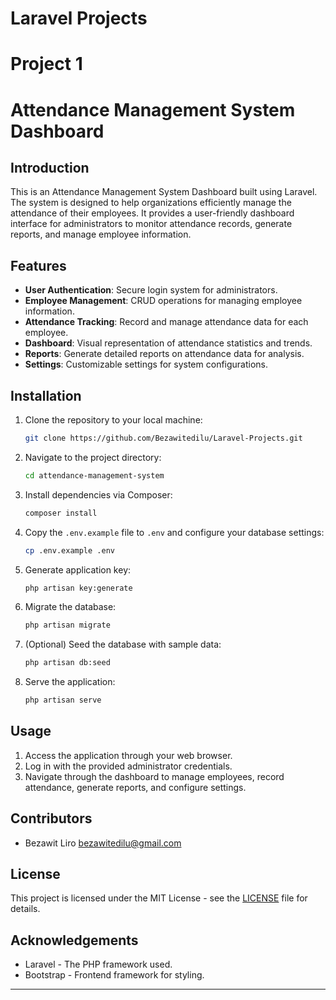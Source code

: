 # **Laravel Projects**

# Project 1

# Attendance Management System Dashboard

## Introduction
This is an Attendance Management System Dashboard built using Laravel. The system is designed to help organizations efficiently manage the attendance of their employees. It provides a user-friendly dashboard interface for administrators to monitor attendance records, generate reports, and manage employee information.

## Features
- **User Authentication**: Secure login system for administrators.
- **Employee Management**: CRUD operations for managing employee information.
- **Attendance Tracking**: Record and manage attendance data for each employee.
- **Dashboard**: Visual representation of attendance statistics and trends.
- **Reports**: Generate detailed reports on attendance data for analysis.
- **Settings**: Customizable settings for system configurations.

## Installation
1. Clone the repository to your local machine:
    ```bash
    git clone https://github.com/Bezawitedilu/Laravel-Projects.git
    ```
2. Navigate to the project directory:
    ```bash
    cd attendance-management-system
    ```
3. Install dependencies via Composer:
    ```bash
    composer install
    ```
4. Copy the `.env.example` file to `.env` and configure your database settings:
    ```bash
    cp .env.example .env
    ```
5. Generate application key:
    ```bash
    php artisan key:generate
    ```
6. Migrate the database:
    ```bash
    php artisan migrate
    ```
7. (Optional) Seed the database with sample data:
    ```bash
    php artisan db:seed
    ```
8. Serve the application:
    ```bash
    php artisan serve
    ```

## Usage
1. Access the application through your web browser.
2. Log in with the provided administrator credentials.
3. Navigate through the dashboard to manage employees, record attendance, generate reports, and configure settings.

## Contributors
- Bezawit Liro bezawitedilu@gmail.com

## License
This project is licensed under the MIT License - see the [LICENSE](LICENSE) file for details.

## Acknowledgements
- Laravel - The PHP framework used.
- Bootstrap - Frontend framework for styling.

---


